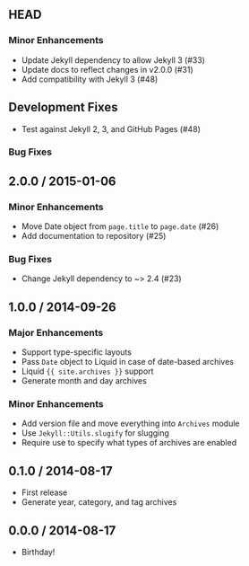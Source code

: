 ## HEAD

### Minor Enhancements
  * Update Jekyll dependency to allow Jekyll 3 (#33)
  * Update docs to reflect changes in v2.0.0 (#31)
  * Add compatibility with Jekyll 3 (#48)

## Development Fixes
  * Test against Jekyll 2, 3, and GitHub Pages (#48)

### Bug Fixes

## 2.0.0 / 2015-01-06

### Minor Enhancements
  * Move Date object from `page.title` to `page.date` (#26)
  * Add documentation to repository (#25)

### Bug Fixes
  * Change Jekyll dependency to ~> 2.4 (#23)

## 1.0.0 / 2014-09-26

### Major Enhancements
  * Support type-specific layouts
  * Pass `Date` object to Liquid in case of date-based archives
  * Liquid `{{ site.archives }}` support
  * Generate month and day archives

### Minor Enhancements
  * Add version file and move everything into `Archives` module
  * Use `Jekyll::Utils.slugify` for slugging
  * Require use to specify what types of archives are enabled

## 0.1.0 / 2014-08-17
  * First release
  * Generate year, category, and tag archives

## 0.0.0 / 2014-08-17
  * Birthday!
